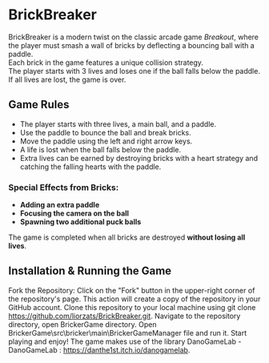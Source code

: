 # **BrickBreaker**

BrickBreaker is a modern twist on the classic arcade game *Breakout*, where the player must smash a wall of bricks by deflecting a bouncing ball with a paddle.  
Each brick in the game features a unique collision strategy.  
The player starts with 3 lives and loses one if the ball falls below the paddle.  
If all lives are lost, the game is over.  

## **Game Rules**  
- The player starts with three lives, a main ball, and a paddle.  
- Use the paddle to bounce the ball and break bricks.  
- Move the paddle using the left and right arrow keys.  
- A life is lost when the ball falls below the paddle.  
- Extra lives can be earned by destroying bricks with a heart strategy and catching the falling hearts with the paddle.  

### **Special Effects from Bricks:**  
- **Adding an extra paddle**  
- **Focusing the camera on the ball**  
- **Spawning two additional puck balls**  

The game is completed when all bricks are destroyed **without losing all lives**.  

## **Installation & Running the Game**  
Fork the Repository: Click on the "Fork" button in the upper-right corner of the repository's page.
This action will create a copy of the repository in your GitHub account.
Clone this repository to your local machine using git clone https://github.com/liorzats/BrickBreaker.git.
Navigate to the repository directory, open BrickerGame directory.
Open BrickerGame\src\bricker\main\BrickerGameManager file and run it.
Start playing and enjoy! The game makes use of the library DanoGameLab - DanoGameLab : https://danthe1st.itch.io/danogamelab.




